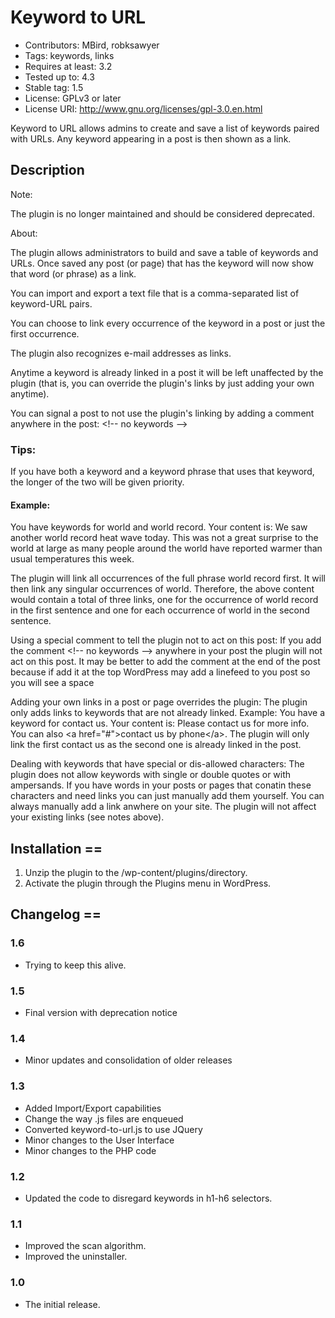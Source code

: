 # Keyword to URL

- Contributors: MBird, robksawyer
- Tags: keywords, links
- Requires at least: 3.2
- Tested up to: 4.3
- Stable tag: 1.5
- License: GPLv3 or later
- License URI: http://www.gnu.org/licenses/gpl-3.0.en.html

Keyword to URL allows admins to create and save a list of keywords paired with URLs. Any keyword appearing in a post is then shown as a link.

## Description

Note:

The plugin is no longer maintained and should be considered deprecated.

About:

The plugin allows administrators to build and save a table of keywords and URLs. Once saved any post (or page) that has the keyword will now show that word (or phrase) as a link.

You can import and export a text file that is a comma-separated list of keyword-URL pairs.

You can choose to link every occurrence of the keyword in a post or just the first occurrence.

The plugin also recognizes e-mail addresses as links.

Anytime a keyword is already linked in a post it will be left unaffected by the plugin (that is, you can override the plugin's links by just adding your own anytime).

You can signal a post to not use the plugin's linking by adding a comment anywhere in the post:
&lt;!-- no keywords --&gt;

### Tips:

If you have both a keyword and a keyword phrase that uses that keyword, the longer of the two will be given priority.

#### Example:
You have keywords for world and world record.
Your content is: We saw another world record heat wave today. This was not a great surprise to the world at large as many people around the world have reported warmer than usual temperatures this week.

The plugin will link all occurrences of the full phrase world record first. It will then link any singular occurrences of world. Therefore, the above content would contain a total of three links, one for the occurrence of world record in the first sentence and one for each occurrence of world in the second sentence.

Using a special comment to tell the plugin not to act on this post:
If you add the comment &lt;!-- no keywords --&gt; anywhere in your post the plugin will not act on this post. It may be better to add the comment at the end of the post because if add it at the top WordPress may add a linefeed to you post so you will see a space

Adding your own links in a post or page overrides the plugin:
The plugin only adds links to keywords that are not already linked.
Example:
You have a keyword for contact us.
Your content is: Please contact us for more info. You can also &lt;a href="#"&gt;contact us by phone&lt;/a&gt;.
The plugin will only link the first contact us as the second one is already linked in the post.

Dealing with keywords that have special or dis-allowed characters:
The plugin does not allow keywords with single or double quotes or with ampersands. If you have words in your posts or pages that conatin these characters and need links you can just manually add them yourself. You can always manually add a link anwhere on your site. The plugin will not affect your existing links (see notes above).

## Installation ==

1. Unzip the plugin to the /wp-content/plugins/directory.
1. Activate the plugin through the Plugins menu in WordPress.

## Changelog ==

### 1.6
* Trying to keep this alive.

### 1.5
* Final version with deprecation notice

### 1.4
* Minor updates and consolidation of older releases

### 1.3
* Added Import/Export capabilities
* Change the way .js files are enqueued
* Converted keyword-to-url.js to use JQuery
* Minor changes to the User Interface
* Minor changes to the PHP code

### 1.2
* Updated the code to disregard keywords in h1-h6 selectors.

### 1.1
* Improved the scan algorithm.
* Improved the uninstaller.

### 1.0
* The initial release.
